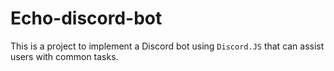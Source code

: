 # Echo-discord-bot

This is a project to implement a Discord bot using `Discord.JS` that can assist users with common tasks. 
